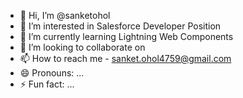 - 👋 Hi, I’m @sanketohol
- 👀 I’m interested in Salesforce Developer Position
- 🌱 I’m currently learning Lightning Web Components
- 💞️ I’m looking to collaborate on 
- 📫 How to reach me - sanket.ohol4759@gmail.com
- 😄 Pronouns: ...
- ⚡ Fun fact: ...

<!---
sanketohol/sanketohol is a ✨ special ✨ repository because its `README.md` (this file) appears on your GitHub profile.
You can click the Preview link to take a look at your changes.
--->
